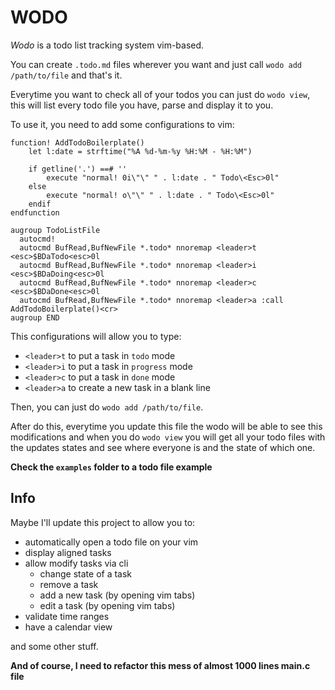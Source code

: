 # WODO

_Wodo_ is a todo list tracking system vim-based.

You can create `.todo.md` files wherever you want and just call `wodo add /path/to/file` and that's it.

Everytime you want to check all of your todos you can just do `wodo view`, this will list every todo file you have, parse and display it to you.

To use it, you need to add some configurations to vim:

```vim
function! AddTodoBoilerplate()
    let l:date = strftime("%A %d-%m-%y %H:%M - %H:%M")

    if getline('.') ==# ''
        execute "normal! 0i\"\" " . l:date . " Todo\<Esc>0l"
    else
        execute "normal! o\"\" " . l:date . " Todo\<Esc>0l"
    endif
endfunction

augroup TodoListFile
  autocmd!
  autocmd BufRead,BufNewFile *.todo* nnoremap <leader>t <esc>$BDaTodo<esc>0l
  autocmd BufRead,BufNewFile *.todo* nnoremap <leader>i <esc>$BDaDoing<esc>0l
  autocmd BufRead,BufNewFile *.todo* nnoremap <leader>c <esc>$BDaDone<esc>0l
  autocmd BufRead,BufNewFile *.todo* nnoremap <leader>a :call AddTodoBoilerplate()<cr>
augroup END
```

This configurations will allow you to type:

- `<leader>t` to put a task in `todo` mode
- `<leader>i` to put a task in `progress` mode
- `<leader>c` to put a task in `done` mode
- `<leader>a` to create a new task in a blank line

Then, you can just do `wodo add /path/to/file`.

After do this, everytime you update this file the wodo will be able to see this modifications and when you do `wodo view` you will get all your todo files with the updates states and see where everyone is and the state of which one.

**Check the `examples` folder to a todo file example**

## Info

Maybe I'll update this project to allow you to:

- automatically open a todo file on your vim
- display aligned tasks
- allow modify tasks via cli
    - change state of a task
    - remove a task
    - add a new task (by opening vim tabs)
    - edit a task (by opening vim tabs)
- validate time ranges
- have a calendar view

and some other stuff.

**And of course, I need to refactor this mess of almost 1000 lines main.c file**

